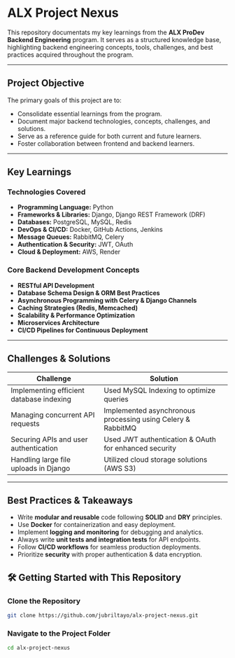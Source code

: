# ALX Project Nexus

This repository documentats my key learnings from the **ALX ProDev Backend Engineering** program. It serves as a structured knowledge base, highlighting backend engineering concepts, tools, challenges, and best practices acquired throughout the program.

---

## Project Objective
The primary goals of this project are to:

- Consolidate essential learnings from the program.
- Document major backend technologies, concepts, challenges, and solutions.
- Serve as a reference guide for both current and future learners.
- Foster collaboration between frontend and backend learners.

---

## Key Learnings

### Technologies Covered
- **Programming Language:** Python
- **Frameworks & Libraries:** Django, Django REST Framework (DRF)
- **Databases:** PostgreSQL, MySQL, Redis
- **DevOps & CI/CD:** Docker, GitHub Actions, Jenkins
- **Message Queues:** RabbitMQ, Celery
- **Authentication & Security:** JWT, OAuth
- **Cloud & Deployment:** AWS, Render

### Core Backend Development Concepts
- **RESTful API Development**
- **Database Schema Design & ORM Best Practices**
- **Asynchronous Programming with Celery & Django Channels**
- **Caching Strategies (Redis, Memcached)**
- **Scalability & Performance Optimization**
- **Microservices Architecture**
- **CI/CD Pipelines for Continuous Deployment**

---

## Challenges & Solutions

| Challenge                                      | Solution                                              |
|--------------------------------|--------------------------------------------------|
| Implementing efficient database indexing      | Used MySQL Indexing to optimize queries        |
| Managing concurrent API requests             | Implemented asynchronous processing using Celery & RabbitMQ |
| Securing APIs and user authentication        | Used JWT authentication & OAuth for enhanced security |
| Handling large file uploads in Django        | Utilized cloud storage solutions (AWS S3) |

---

## Best Practices & Takeaways
- Write **modular and reusable** code following **SOLID** and **DRY** principles.
- Use **Docker** for containerization and easy deployment.
- Implement **logging and monitoring** for debugging and analytics.
- Always write **unit tests and integration tests** for API endpoints.
- Follow **CI/CD workflows** for seamless production deployments.
- Prioritize **security** with proper authentication & data encryption.

## 🛠️ Getting Started with This Repository
### Clone the Repository
```sh
git clone https://github.com/jubriltayo/alx-project-nexus.git
```

### Navigate to the Project Folder
```sh
cd alx-project-nexus
```
